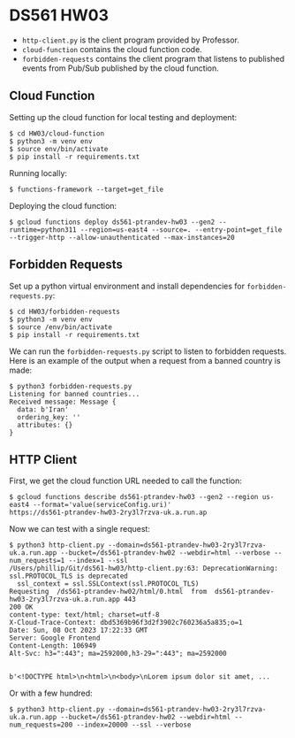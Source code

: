 # DS561 HW03

- `http-client.py` is the client program provided by Professor.
- `cloud-function` contains the cloud function code.
- `forbidden-requests` contains the client program that listens to published events from Pub/Sub published by the cloud function.

## Cloud Function

Setting up the cloud function for local testing and deployment:

```
$ cd HW03/cloud-function
$ python3 -m venv env
$ source env/bin/activate
$ pip install -r requirements.txt
```

Running locally:

```
$ functions-framework --target=get_file
```

Deploying the cloud function:

```
$ gcloud functions deploy ds561-ptrandev-hw03 --gen2 --runtime=python311 --region=us-east4 --source=. --entry-point=get_file --trigger-http --allow-unauthenticated --max-instances=20
```

## Forbidden Requests

Set up a python virtual environment and install dependencies for `forbidden-requests.py`:

```
$ cd HW03/forbidden-requests
$ python3 -m venv env
$ source /env/bin/activate
$ pip install -r requirements.txt
```

We can run the `forbidden-requests.py` script to listen to forbidden requests. Here is an example of the output when a request from a banned country is made:

```
$ python3 forbidden-requests.py
Listening for banned countries...
Received message: Message {
  data: b'Iran'
  ordering_key: ''
  attributes: {}
}
```

## HTTP Client

First, we get the cloud function URL needed to call the function:

```
$ gcloud functions describe ds561-ptrandev-hw03 --gen2 --region us-east4 --format='value(serviceConfig.uri)'
https://ds561-ptrandev-hw03-2ry3l7rzva-uk.a.run.ap
```

Now we can test with a single request:

```
$ python3 http-client.py --domain=ds561-ptrandev-hw03-2ry3l7rzva-uk.a.run.app --bucket=/ds561-ptrandev-hw02 --webdir=html --verbose --num_requests=1 --index=1 --ssl
/Users/phillip/Git/ds561-hw03/http-client.py:63: DeprecationWarning: ssl.PROTOCOL_TLS is deprecated
  ssl_context = ssl.SSLContext(ssl.PROTOCOL_TLS)
Requesting  /ds561-ptrandev-hw02/html/0.html  from  ds561-ptrandev-hw03-2ry3l7rzva-uk.a.run.app 443
200 OK
content-type: text/html; charset=utf-8
X-Cloud-Trace-Context: dbd5369b96f3d2f3902c760236a5a835;o=1
Date: Sun, 08 Oct 2023 17:22:33 GMT
Server: Google Frontend
Content-Length: 106949
Alt-Svc: h3=":443"; ma=2592000,h3-29=":443"; ma=2592000


b'<!DOCTYPE html>\n<html>\n<body>\nLorem ipsum dolor sit amet, ...
```

Or with a few hundred:

```
$ python3 http-client.py --domain=ds561-ptrandev-hw03-2ry3l7rzva-uk.a.run.app --bucket=/ds561-ptrandev-hw02 --webdir=html --num_requests=200 --index=20000 --ssl --verbose
```